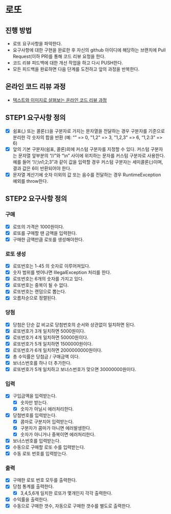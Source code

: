 # 로또

## 진행 방법

* 로또 요구사항을 파악한다.
* 요구사항에 대한 구현을 완료한 후 자신의 github 아이디에 해당하는 브랜치에 Pull Request(이하 PR)를 통해 코드 리뷰 요청을 한다.
* 코드 리뷰 피드백에 대한 개선 작업을 하고 다시 PUSH한다.
* 모든 피드백을 완료하면 다음 단계를 도전하고 앞의 과정을 반복한다.

## 온라인 코드 리뷰 과정

* [텍스트와 이미지로 살펴보는 온라인 코드 리뷰 과정](https://github.com/next-step/nextstep-docs/tree/master/codereview)

## STEP1 요구사항 정의

* [X] 쉼표(,) 또는 콜론(:)을 구분자로 가지는 문자열을 전달하는 경우 구분자를 기준으로 분리한 각 숫자의 합을 반환 (예: “” => 0, "1,2" => 3, "1,2,3" => 6, “1,2:3” =>
  6)
* [X] 앞의 기본 구분자(쉼표, 콜론)외에 커스텀 구분자를 지정할 수 있다. 커스텀 구분자는 문자열 앞부분의 “//”와 “\n” 사이에 위치하는 문자를 커스텀 구분자로 사용한다. 예를 들어
  “//;\n1;2;3”과 같이 값을 입력할 경우 커스텀 구분자는 세미콜론(;)이며, 결과 값은 6이 반환되어야 한다.
* [X] 문자열 계산기에 숫자 이외의 값 또는 음수를 전달하는 경우 RuntimeException 예외를 throw한다.

## STEP2 요구사항 정의

### 구매

* [X] 로또의 가격은 1000원이다.
* [X] 로또를 구매할 땐 금액을 입력한다.
* [X] 구매한 금액만큼 로또를 생성해야한다.

### 로또 생성

* [X] 로또번호는 1-45 의 숫자로 이루어져있다.
* [X] 숫자 범위를 벗어나면 IllegalException 처리를 한다.
* [X] 로또번호는 6개의 숫자를 가지고 있다.
* [X] 로또번호는 중복이 될 수 없다.
* [X] 로또번호는 랜덤으로 뽑는다.
* [X] 오름차순으로 정렬된다.

### 당첨

* [X] 당첨은 단순 값 비교로 당첨번호의 순서와 상관없이 일치하면 된다.
* [X] 로또번호가 3개 일치하면 5000원이다.
* [X] 로또번호가 4개 일치하면 50000원이다.
* [X] 로또번호가 5개 일치하면 1500000원이다.
* [X] 로또번호가 6개 일치하면 2000000000원이다.
* [X] 총 수익률은 당첨금 / 구매금액 이다.
* [X] 보너스번호를 하나 더 추가한다.
* [X] 로또번호가 5개 일치하고 보너스번호가 맞으면 30000000원이다.

### 입력

* [X] 구입금액을 입력받는다.
    * [X] 숫자만 받는다.
    * [X] 숫자가 아닐시 에러처리한다.
* [X] 당첨번호를 입력받는다.
    * [X] 콤마로 구분지어 입력받는다.
    * [X] 구분자가 콤마가 아니면 에러발생한다.
    * [X] 숫자가 아니거나 중복이면 에러처리한다.
* [X] 보너스번호를 입력받는다.
* [X] 수동으로 구매할 로또 수를 입력받는다.
* [X] 수동 로또 번호를 입력받는다.

### 출력

* [X] 구매한 로또 번호 모두를 출력한다.
* [X] 당첨 통계를 출력한다.
    * [X] 3,4,5,6개 일치한 로또가 몇개인지 각각 출력한다.
* [X] 수익률을 출력한다.
* [X] 수동으로 구매한 갯수, 자동으로 구매한 갯수를 별도로 출력한다.

